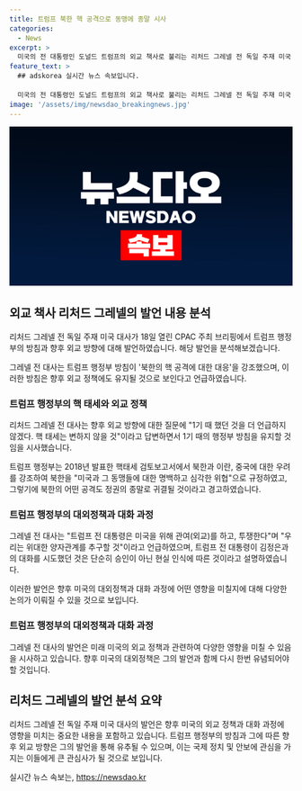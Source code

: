 ```yaml
---
title: 트럼프 북한 핵 공격으로 동맹에 종말 시사
categories:
  - News
excerpt: >
  미국의 전 대통령인 도널드 트럼프의 외교 책사로 불리는 리처드 그레넬 전 독일 주재 미국 대사가 미국과의 동맹에 대한 핵 공격에 대한 강력한 대응을 시사하며, 트럼프 1기 행정부의 방침을 재집권 시에도 유지할 것임을 밝혔다. 그는 또한 트럼프가 미국의 이익을 위해 상대국의 정상과 외교를 할 것이며, 북한이나 기타 적성국과의 정상외교 기조 또한 재집권 시 변함이 없을 것으로 전망했다.
feature_text: >
  ## adskorea 실시간 뉴스 속보입니다.

  미국의 전 대통령인 도널드 트럼프의 외교 책사로 불리는 리처드 그레넬 전 독일 주재 미국 대사가 미국과의 동맹에 대한 핵 공격에 대한 강력한 대응을 시사하며, 트럼프 1기 행정부의 방침을 재집권 시에도 유지할 것임을 밝혔다. 그는 또한 트럼프가 미국의 이익을 위해 상대국의 정상과 외교를 할 것이며, 북한이나 기타 적성국과의 정상외교 기조 또한 재집권 시 변함이 없을 것으로 전망했다.
image: '/assets/img/newsdao_breakingnews.jpg'
---
```


<p><img src="/assets/img/newsdao_breakingnews.jpg" alt="adskorea 속보" /></p>

<h2 data-ke-size="size26">외교 책사 리처드 그레넬의 발언 내용 분석</h2>

<p>리처드 그레넬 전 독일 주재 미국 대사가 18일 열린 CPAC 주최 브리핑에서 트럼프 행정부의 방침과 향후 외교 방향에 대해 발언하였습니다. 해당 발언을 분석해보겠습니다.</p>

<p data-ke-size="size16">그레넬 전 대사는 트럼프 행정부 방침이 '북한의 핵 공격에 대한 대응'을 강조했으며, 이러한 방침은 향후 외교 정책에도 유지될 것으로 보인다고 언급하였습니다.</p>

<h3 data-ke-size="size21">트럼프 행정부의 핵 태세와 외교 정책</h3>

<p>리처드 그레넬 전 대사는 향후 외교 방향에 대한 질문에 "1기 때 했던 것을 더 언급하지 않겠다. 핵 태세는 변하지 않을 것"이라고 답변하면서 1기 때의 행정부 방침을 유지할 것임을 시사했습니다.</p>

<p data-ke-size="size16">트럼프 행정부는 2018년 발표한 핵태세 검토보고서에서 북한과 이란, 중국에 대한 우려를 강조하여 북한을 "미국과 그 동맹들에 대한 명백하고 심각한 위협"으로 규정하였고, 그렇기에 북한의 어떤 공격도 정권의 종말로 귀결될 것이라고 경고하였습니다.</p>

<h3 data-ke-size="size21">트럼프 행정부의 대외정책과 대화 과정</h3>

<p>그레넬 전 대사는 "트럼프 전 대통령은 미국을 위해 관여(외교)를 하고, 투쟁한다"며 "우리는 위대한 양자관계를 추구할 것"이라고 언급하였으며, 트럼프 전 대통령이 김정은과의 대화를 시도했던 것은 단순히 승인이 아닌 현실 인식에 따른 것이라고 설명하였습니다.</p>

<p>이러한 발언은 향후 미국의 대외정책과 대화 과정에 어떤 영향을 미칠지에 대해 다양한 논의가 이뤄질 수 있을 것으로 보입니다.</p>

<h3 data-ke-size="size21">트럼프 행정부의 대외정책과 대화 과정</h3>

<p>그레넬 전 대사의 발언은 미래 미국의 외교 정책과 관련하여 다양한 영향을 미칠 수 있음을 시사하고 있습니다. 향후 미국의 대외정책은 그의 발언과 함께 다시 한번 유념되어야 할 것입니다. </p>

<h2 data-ke-size="size26">리처드 그레넬의 발언 분석 요약</h2>

<p>리처드 그레넬 전 독일 주재 미국 대사의 발언은 향후 미국의 외교 정책과 대화 과정에 영향을 미치는 중요한 내용을 포함하고 있습니다. 트럼프 행정부의 방침과 그에 따른 향후 외교 방향은 그의 발언을 통해 유추될 수 있으며, 이는 국제 정치 및 안보에 관심을 가지는 이들에게 큰 관심사가 될 것으로 보입니다.</p>
실시간 뉴스 속보는, <a href="https://newsdao.kr" rel="dofollow">https://newsdao.kr</a>


